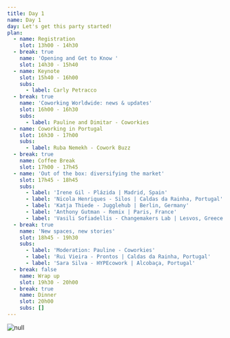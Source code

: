 ```yaml
---
title: Day 1
name: Day 1
day: Let's get this party started!
plan:
  - name: Registration
    slot: 13h00 - 14h30
  - break: true
    name: 'Opening and Get to Know '
    slot: 14h30 - 15h40
  - name: Keynote
    slot: 15h40 - 16h00
    subs:
      - label: Carly Petracco
  - break: true
    name: 'Coworking Worldwide: news & updates'
    slot: 16h00 - 16h30
    subs:
      - label: Pauline and Dimitar - Coworkies
  - name: Coworking in Portugal
    slot: 16h30 - 17h00
    subs:
      - label: Ruba Nemekh - Cowork Buzz
  - break: true
    name: Coffee Break
    slot: 17h00 - 17h45
  - name: 'Out of the box: diversifying the market'
    slot: 17h45 - 18h45
    subs:
      - label: 'Irene Gil - Plázida | Madrid, Spain'
      - label: 'Nicola Henriques - Silos | Caldas da Rainha, Portugal'
      - label: 'Katja Thiede - Jugglehub | Berlin, Germany'
      - label: 'Anthony Gutman - Remix | Paris, France'
      - label: 'Vasili Sofiadellis - Changemakers Lab | Lesvos, Greece'
  - break: true
    name: 'New spaces, new stories'
    slot: 18h45 - 19h30
    subs:
      - label: 'Moderation: Pauline - Coworkies'
      - label: 'Rui Vieira - Prontos | Caldas da Rainha, Portugal'
      - label: 'Sara Silva - HYPEcowork | Alcobaça, Portugal'
  - break: false
    name: Wrap up
    slot: 19h30 - 20h00
  - break: true
    name: Dinner
    slot: 20h00
    subs: []
---
```

![null](/media/uploads/speakers-day-1-final.png)
